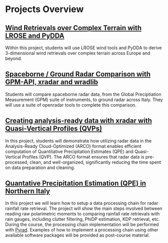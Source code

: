 # Projects Overview

## [Wind Retrievals over Complex Terrain with LROSE and PyDDA](notebooks/lrose/DD_Tornado_ERAD24.ipynb)
Within this project, students will use LROSE wind tools and PyDDA to derive 3-dimensional wind retrievals over complex terrain across Europe and beyond.

## [Spaceborne / Ground Radar Comparison with GPM-API, xradar and wradlib](notebooks/gpm-api/SR_GR_Calibration_Applied.ipynb)
Students will compare spaceborne radar data, from the Global Preciptiation Measurement (GPM) suite of instruments, to ground radar across Italy. They will use a suite of openradar tools to complete this comparison.

## [Creating analysis-ready data with xradar with Quasi-Vertical Profiles (QVPs)](notebooks/Analysis-Ready/ARCO-Datasets.ipynb)
In this project, students will demonstrate how utilizing radar data in the Analysis-Ready Cloud-Optimized (ARCO) format enables efficient computation of Quantitative Precipitation Estimates (QPE) and Quasi-Vertical Profiles (QVP). The ARCO format ensures that radar data is pre-processed, clean, and well-organized, significantly reducing the time spent on data preparation and cleaning.

## [Quantative Precipitation Estimation (QPE) in Northern Italy](notebooks/pyrad/description-pyrad-tutorial.ipynb)

In this project we will learn how to setup a data processing chain for radar rainfall rate retrieval. The project will show the main steps involved between reading raw polarimetric moments to comparing rainfall rate retrievals with rain gauges, including clutter filtering, PhiDP estimation, KDP retrieval, etc. During the course, the processing chain implementation will be performed with [Pyrad](https://github.com/meteoswiss/pyrad). Examples of how to implement a processing chain using other available software packages will be provided as post-course material.